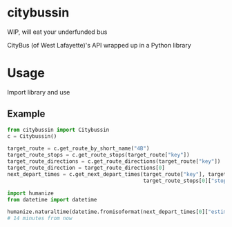 # citybussin

WIP, will eat your underfunded bus

CityBus (of West Lafayette)'s API wrapped up in a Python library


# Usage

Import library and use


## Example

```python
from citybussin import Citybussin
c = Citybussin()

target_route = c.get_route_by_short_name("4B")
target_route_stops = c.get_route_stops(target_route["key"])
target_route_directions = c.get_route_directions(target_route["key"])
target_route_direction = target_route_directions[0]
next_depart_times = c.get_next_depart_times(target_route["key"], target_route_direction["direction"]["key"],
                                            target_route_stops[0]["stopCode"])

import humanize
from datetime import datetime

humanize.naturaltime(datetime.fromisoformat(next_depart_times[0]["estimatedDepartTimeUtc"]))
# 14 minutes from now
```